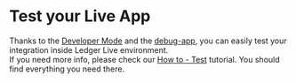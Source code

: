 # Test your Live App

Thanks to the [Developer Mode](../../../ledger-live/discover/developer-mode) and the [debug-app](../../../ledger-live/discover/non-dapp/wallet-api), you can easily test your integration inside Ledger Live environment. <br>
If you need more info, please check our [How to - Test](../../../ledger-live/discover/non-dapp/wallet-api) tutorial. You should find everything you need there. 
